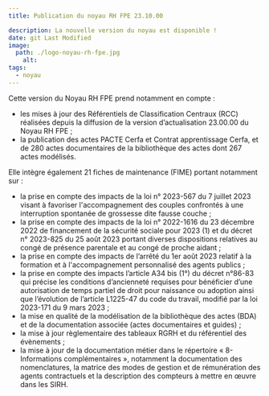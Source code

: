 ```yaml
---
title: Publication du noyau RH FPE 23.10.00

description: La nouvelle version du noyau est disponible !
date: git Last Modified
image:
  path: ./logo-noyau-rh-fpe.jpg
	alt:
tags:
  - noyau
---
```

Cette version du Noyau RH FPE prend notamment en compte :
- les mises à jour des Référentiels de Classification Centraux (RCC) réalisées depuis la diffusion de la version d’actualisation 23.00.00 du Noyau RH FPE ;
- la publication des actes PACTE Cerfa et Contrat apprentissage Cerfa, et de 280 actes documentaires de la bibliothèque des actes dont 267 actes modélisés.

Elle intègre également 21 fiches de maintenance (FIME) portant notamment sur :
- la prise en compte des impacts de la loi n° 2023-567 du 7 juillet 2023 visant à favoriser l'accompagnement des couples confrontés à une interruption spontanée de grossesse dite fausse couche ;
- la prise en compte des impacts de la loi n° 2022-1616 du 23 décembre 2022 de financement de la sécurité sociale pour 2023 (1) et du décret n° 2023-825 du 25 août 2023 portant diverses dispositions relatives au congé de présence parentale et au congé de proche aidant ;
- la prise en compte des impacts de l’arrêté du 1er août 2023 relatif à la formation et à l'accompagnement personnalisé des agents publics ;
- la prise en compte des impacts l’article A34 bis (1°) du décret n°86-83 qui précise les conditions d’ancienneté requises pour bénéficier d’une autorisation de temps partiel de droit pour naissance ou adoption ainsi que l’évolution de l’article L1225-47 du code du travail, modifié par la loi 2023-171 du 9 mars 2023 ;
- la mise en qualité de la modélisation de la bibliothèque des actes (BDA) et de la documentation associée (actes documentaires et guides) ;
- la mise à jour règlementaire des tableaux RGRH et du référentiel des évènements ;
- la mise à jour de la documentation métier dans le répertoire « 8-Informations complémentaires », notamment la documentation des nomenclatures, la matrice des modes de gestion et de rémunération des agents contractuels et la description des compteurs à mettre en œuvre dans les SIRH.

